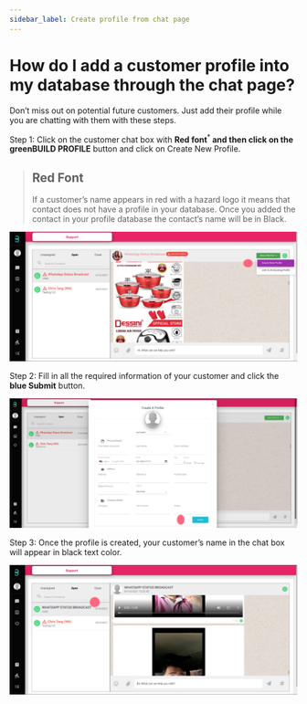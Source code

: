 ```yaml
---
sidebar_label: Create profile from chat page
---
```

# How do I add a customer profile into my database through the chat page?

Don’t miss out on potential future customers.
Just add their profile while you are chatting with them with these steps.

Step 1: Click on the customer chat box with **Red font**<sup>*****</sup> and then click on the green**BUILD PROFILE** button and click on Create New Profile.

>## Red Font
>If a customer’s name appears in red with a hazard logo it means that contact does not have a profile in your database. Once you added the contact in your profile database the contact’s name will be in Black.

![image info](../../../static/img/q5/step1.png)

Step 2: Fill in all the required information of your customer and click the **blue Submit** button.

![image info](../../../static/img/q5/step2.png)

Step 3: Once the profile is created, your customer’s name in the chat box will appear in black text color.

![image info](../../../static/img/q5/step3.png)

